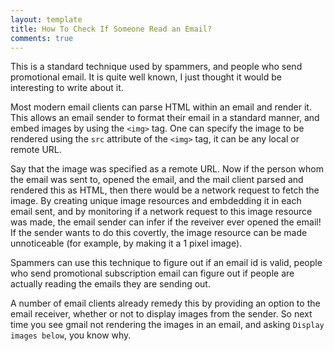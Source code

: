 ```yaml
---
layout: template
title: How To Check If Someone Read an Email?
comments: true
---
```


This is a standard technique used by spammers, and people who send promotional email.
It is quite well known, I just thought it would be interesting to write about it. 

Most modern email clients can parse HTML within an email and render it.
This allows an email sender to format their email in a standard manner, and embed images by using the `<img>` tag. 
One can specify the image to be rendered using the `src` attribute of the `<img>` tag, it can be any local or remote URL.

Say that the image was specified as a remote URL. 
Now if the person whom the email was sent to, opened the email, and the mail client parsed and rendered this as HTML, then there would be a network request to fetch the image. 
By creating unique image resources and embdedding it in each email sent, and by monitoring if a network request to this image resource was made, the email sender can infer if the reveiver ever opened the email!
If the sender wants to do this covertly, the image resource can be made unnoticeable (for example, by making it a 1 pixel image).

Spammers can use this technique to figure out if an email id is valid, people who send promotional subscription email can figure out if people are actually reading the emails they are sending out. 

A number of email clients already remedy this by providing an option to the email receiver, whether or not to display images from the sender. 
So next time you see gmail not rendering the images in an email, and asking `Display images below`, you know why. 
